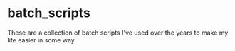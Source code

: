 # batch_scripts
These are a collection of batch scripts I've used over the years to make my life easier in some way

